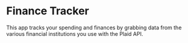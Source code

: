 # Finance Tracker
This app tracks your spending and finances by grabbing data from the various financial institutions you use with the Plaid API.
